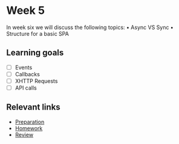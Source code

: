 # Week 5

In week six we will discuss the following topics:
• Async VS Sync
• Structure for a basic SPA

## Learning goals
- [ ] Events
- [ ] Callbacks
- [ ] XHTTP Requests
- [ ] API calls

## Relevant links
* [Preparation](preparation.md)
* [Homework](homework.md)
* [Review](review.md)

